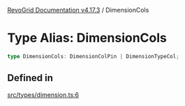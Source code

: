 [RevoGrid Documentation v4.17.3](README.md) / DimensionCols

# Type Alias: DimensionCols

```ts
type DimensionCols: DimensionColPin | DimensionTypeCol;
```

## Defined in

[src/types/dimension.ts:6](https://github.com/revolist/revogrid/blob/c9f40461b2daa14fb3a2e5f76080a8e7b65ce7ef/src/types/dimension.ts#L6)
